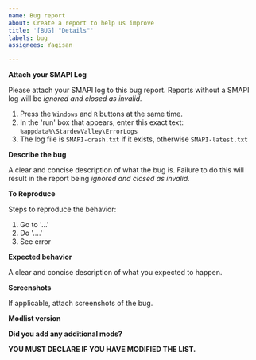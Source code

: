 ```yaml
---
name: Bug report
about: Create a report to help us improve
title: '[BUG] "Details"'
labels: bug
assignees: Yagisan

---
```


**Attach your SMAPI Log**

Please attach your SMAPI log to this bug report.
Reports without a SMAPI log will be *ignored and closed as invalid.*

1. Press the `Windows` and `R` buttons at the same time.
2. In the 'run' box that appears, enter this exact text:
`%appdata%\StardewValley\ErrorLogs`
3. The log file is `SMAPI-crash.txt` if it exists, otherwise `SMAPI-latest.txt`

**Describe the bug**

A clear and concise description of what the bug is. Failure to do this will result in the report being *ignored and closed as invalid.*

**To Reproduce**

Steps to reproduce the behavior:
1. Go to '...'
2. Do '....'
3. See error

**Expected behavior**

A clear and concise description of what you expected to happen.

**Screenshots**

If applicable, attach screenshots of the bug.

**Modlist version**

**Did you add any additional mods?**

**YOU MUST DECLARE IF YOU HAVE MODIFIED THE LIST.**

